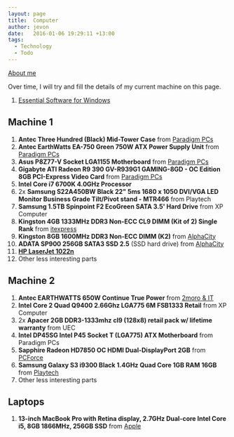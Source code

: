 ```yaml
---
layout: page
title:  Computer
author: jevon
date:   2016-01-06 19:29:11 +13:00
tags:
  - Technology
  - Todo
---
```


[About me](Jevon_Wright.md)

Over time, I will try and fill the details of my current machine on this page.

1. [Essential Software for Windows](Essential_Software_for_Windows.md)

## Machine 1

1. **Antec Three Hundred (Black) Mid-Tower Case** from <a href="http://www.pp.co.nz/products.php?pp_id=AA06578">Paradigm PCs</a>
1. **Antec EarthWatts EA-750 Green 750W ATX Power Supply Unit** from <a href="http://www.pp.co.nz/products.php?pp_id=AA31697">Paradigm PCs</a>
1. **Asus P8Z77-V Socket LGA1155 Motherboard** from <a href="http://www.pp.co.nz/products.php?pp_id=AA36301">Paradigm PCs</a>
1. **Gigabyte ATI Radeon R9 390 GV-R939G1 GAMING-8GD - OC Edition 8GB PCI-Express Video Card** from <a href="http://www.pp.co.nz/products.php?pp_id=AA64695">Paradigm PCs</a>
1. **Intel Core i7 6700K 4.0GHz Processor**
1. 2x **Samsung S22A450BW Black 22" 5ms 1680 x 1050 DVI/VGA LED Monitor Business Grade Tilt/Pivot stand - MTR466** from Playtech
1. **Samsung 1.5TB Spinpoint F2 EcoGreen SATA 3.5' Hard Drive** from XP Computer
1. **Kingston 4GB 1333MHz DDR3 Non-ECC CL9 DIMM (Kit of 2) Single Rank** from <a href="http://www.itexpress.co.nz/epages/shop.sf/?ObjectPath=/Shops/itexpress/Products/57947">itexpress</a>
1. **Kingston 8GB 1600MHz DDR3 Non-ECC DIMM (K2)** from <a href="http://www.alphacity.co.nz/index.php?main_page=product_info&cPath=117_312_120&products_id=101620">AlphaCity</a>
1. **ADATA SP900 256GB SATA3 SSD 2.5** (SSD hard drive) from <a href="http://www.alphacity.co.nz/index.php?main_page=product_info&cPath=39_46&products_id=104151">AlphaCity</a>
1. **[HP LaserJet 1022n](HP_LaserJet_1022n.md)**
1. Other less interesting parts

## Machine 2

1. **Antec EARTHWATTS 650W Continue True Power** from <a href="http://www.2moroit.co.nz/product-antec_earthwatts_650w_continue_true_power-11848">2moro & IT</a>
1. **Intel Core 2 Quad Q9400 2.66Ghz LGA775 6M FSB1333 Retail** from XP Computer
1. 2x **Apacer 2GB DDR3-1333mhz cl9 (128x8) retail pack w/ lifetime warranty** from UEC
1. **Intel DP45SG Intel P45 Socket T (LGA775) ATX Motherboard** from Paradigm PCs
1. **Sapphire Radeon HD7850 OC HDMI Dual-DisplayPort 2GB** from <a href="http://www.pcforce.co.nz/index.php?main_page=product_info&cPath=26&products_id=2095">PCForce</a>
1. **Samsung Galaxy S3 i9300 Black 1.4GHz Quad Core 1GB RAM 16GB** from <a href="http://www.playtech.co.nz/afawcs0139235/CATID=548/ID=19016/SID=438565600/productdetails.html">Playtech</a>
1. Other less interesting parts

## Laptops

1. **13-inch MacBook Pro with Retina display, 2.7GHz Dual-core Intel Core i5, 8GB 1866MHz, 256GB SSD** from <a href="http://www.apple.com/nz/shop/buy-mac/macbook-pro?product=MF840X/A&step=config">Apple</a>
